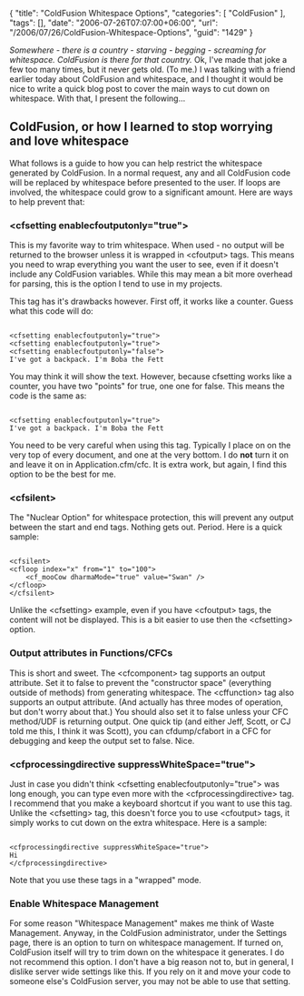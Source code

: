 {
	"title": "ColdFusion Whitespace Options",
	"categories": [
		"ColdFusion"
	],
	"tags": [],
	"date": "2006-07-26T07:07:00+06:00",
	"url": "/2006/07/26/ColdFusion-Whitespace-Options",
	"guid": "1429"
}

<i>Somewhere - there is a country - starving - begging - screaming for whitespace. ColdFusion is there for that country.</i> Ok, I've made that joke a few too many times, but it never gets old. (To me.) I was talking with a friend earlier today about ColdFusion and whitespace, and I thought it would be nice to write a quick blog post to cover the main ways to cut down on whitespace. With that, I present the following...
<!--more-->
<h2>ColdFusion, or how I learned to stop worrying and love whitespace</h2>

What follows is a guide to how you can help restrict the whitespace generated by ColdFusion. In a normal request, any and all ColdFusion code will be replaced by whitespace before presented to the user. If loops are involved, the whitespace could grow to a significant amount. Here are ways to help prevent that:

<h3>&lt;cfsetting enablecfoutputonly="true"&gt;</h3>

This is my favorite way to trim whitespace. When used - no output will be returned to the browser unless it is wrapped in &lt;cfoutput&gt; tags. This means you need to wrap everything you want the user to see, even if it doesn't include any ColdFusion variables. While this may mean a bit more overhead for parsing, this is the option I tend to use in my projects. 

This tag has it's drawbacks however. First off, it works like a counter. Guess what this code will do:

<code>
&lt;cfsetting enablecfoutputonly="true"&gt;
&lt;cfsetting enablecfoutputonly="true"&gt;
&lt;cfsetting enablecfoutputonly="false"&gt;
I've got a backpack. I'm Boba the Fett
</code>

You may think it will show the text. However, because cfsetting works like a counter, you have two "points" for true, one one for false. This means the code is the same as:

<code>
&lt;cfsetting enablecfoutputonly="true"&gt;
I've got a backpack. I'm Boba the Fett
</code>

You need to be very careful when using this tag. Typically I place on on the very top of every document, and one at the very bottom. I do <b>not</b> turn it on and leave it on in Application.cfm/cfc. It is extra work, but again, I find this option to be the best for me. 

<h3>&lt;cfsilent&gt;</h3>

The "Nuclear Option" for whitespace protection, this will prevent any output between the start and end tags. Nothing gets out. Period. Here is a quick sample:

<code>
&lt;cfsilent&gt;
&lt;cfloop index="x" from="1" to="100"&gt;
	&lt;cf_mooCow dharmaMode="true" value="Swan" /&gt;
&lt;/cfloop&gt;
&lt;/cfsilent&gt;
</code>

Unlike the &lt;cfsetting&gt; example, even if you have &lt;cfoutput&gt; tags, the content will not be displayed. This is a bit easier to use then the  &lt;cfsetting&gt; option. 

<h3>Output attributes in Functions/CFCs</h3>

This is short and sweet. The &lt;cfcomponent&gt; tag supports an output attribute. Set it to false to prevent the "constructor space" (everything outside of methods) from generating whitespace. The &lt;cffunction&gt; tag also supports an output attribute. (And actually has three modes of operation, but don't worry about that.) You should also set it to false unless your CFC method/UDF is returning output. One quick tip (and either Jeff, Scott, or CJ told me this, I think it was Scott), you can cfdump/cfabort in a CFC for debugging and keep the output set to false. Nice. 

<h3>&lt;cfprocessingdirective suppressWhiteSpace="true"&gt;</h3>

Just in case you didn't think &lt;cfsetting enablecfoutputonly="true"&gt; was long enough, you can type even more with the &lt;cfprocessingdirective&gt; tag. I recommend that you make a keyboard shortcut if you want to use this tag. Unlike the &lt;cfsetting&gt; tag, this doesn't force you to use &lt;cfoutput&gt; tags, it simply works to cut down on the extra whitespace. Here is a sample:

<code>
&lt;cfprocessingdirective suppressWhiteSpace="true"&gt;
Hi
&lt;/cfprocessingdirective&gt;
</code>

Note that you use these tags in a "wrapped" mode. 

<h3>Enable Whitespace Management</h3>

For some reason "Whitespace Management" makes me think of Waste Management. Anyway, in the ColdFusion administrator, under the Settings page, there is an option to turn on whitespace management. If turned on, ColdFusion itself will try to trim down on the whitespace it generates. I do not recommend this option. I don't have a big reason not to, but in general,  I dislike server wide settings like this. If you rely on it and move your code to someone else's ColdFusion server, you may not be able to use that setting.